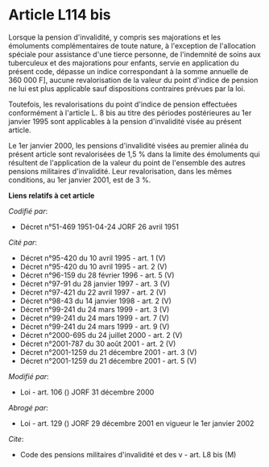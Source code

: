 # Article L114 bis

Lorsque la pension d'invalidité, y compris ses majorations et les émoluments complémentaires de toute nature, à l'exception
de l'allocation spéciale pour assistance d'une tierce personne, de l'indemnité de soins aux tuberculeux et des majorations
pour enfants, servie en application du présent code, dépasse un indice correspondant à la somme annuelle de 360 000 F],
aucune revalorisation de la valeur du point d'indice de pension ne lui est plus applicable sauf dispositions contraires
prévues par la loi.

Toutefois, les revalorisations du point d'indice de pension effectuées conformément à l'article L. 8 bis au titre des
périodes postérieures au 1er janvier 1995 sont applicables à la pension d'invalidité visée au présent article.

Le 1er janvier 2000, les pensions d'invalidité visées au premier alinéa du présent article sont revalorisées de 1,5 % dans la
limite des émoluments qui résultent de l'application de la valeur du point de l'ensemble des autres pensions militaires
d'invalidité. Leur revalorisation, dans les mêmes conditions, au 1er janvier 2001, est de 3 %.

**Liens relatifs à cet article**

_Codifié par_:

  - Décret n°51-469 1951-04-24 JORF 26 avril 1951

_Cité par_:

  - Décret n°95-420 du 10 avril 1995 - art. 1 (V)
  - Décret n°95-420 du 10 avril 1995 - art. 2 (V)
  - Décret n°96-159 du 28 février 1996 - art. 5 (V)
  - Décret n°97-91 du 28 janvier 1997 - art. 3 (V)
  - Décret n°97-421 du 22 avril 1997 - art. 2 (V)
  - Décret n°98-43 du 14 janvier 1998 - art. 2 (V)
  - Décret n°99-241 du 24 mars 1999 - art. 3 (V)
  - Décret n°99-241 du 24 mars 1999 - art. 7 (V)
  - Décret n°99-241 du 24 mars 1999 - art. 9 (V)
  - Décret n°2000-695 du 24 juillet 2000 - art. 2 (V)
  - Décret n°2001-787 du 30 août 2001 - art. 2 (V)
  - Décret n°2001-1259 du 21 décembre 2001 - art. 3 (V)
  - Décret n°2001-1259 du 21 décembre 2001 - art. 5 (V)

_Modifié par_:

  - Loi - art. 106 () JORF 31 décembre 2000

_Abrogé par_:

  - Loi - art. 129 () JORF 29 décembre 2001 en vigueur le 1er janvier 2002

_Cite_:

  - Code des pensions militaires d'invalidité et des v - art. L8 bis (M)
